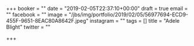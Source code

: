 +++
booker = ""
date = "2019-02-05T22:37:10+00:00"
draft = true
email = ""
facebook = ""
image = "/jbs/img/portfolio/2019/02/05/56977694-ECD9-455F-9651-8EAC80A8642F.jpeg"
instagram = ""
tags = []
title = "Adele Blight"
twitter = ""

+++
